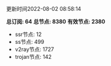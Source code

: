 更新时间2022-08-02 08:58:14

**总订阅: 64**
**总节点: 8380**
**有效节点: 2380**
- ssr节点: 12
- ss节点: 499
- v2ray节点: 1727
- trojan节点: 142
